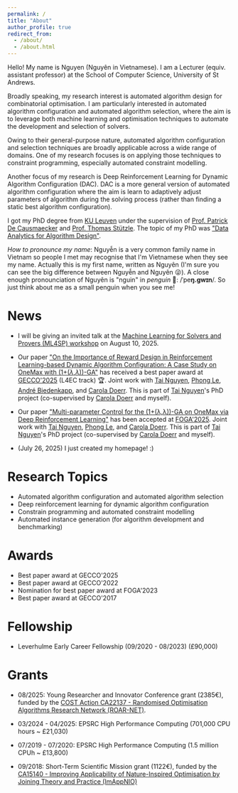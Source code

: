 ```yaml
---
permalink: /
title: "About"
author_profile: true
redirect_from: 
  - /about/
  - /about.html
---
```


Hello! My name is Nguyen (Nguyên in Vietnamese). I am a Lecturer (equiv. assistant professor) at the School of Computer Science, University of St Andrews. 

Broadly speaking, my research interest is automated algorithm design for combinatorial optimisation. I am particularly interested in automated algorithm configuration and automated algorithm selection, where the aim is to leverage both machine learning and optimisation techniques to automate the development and selection of solvers. 

Owing to their general-purpose nature, automated algorithm configuration and selection techniques are broadly applicable across a wide range of domains. One of my research focuses is on applying those techniques to constraint programming, especially automated constraint modelling. 

Another focus of my research is Deep Reinforcement Learning for Dynamic Algorithm Configuration (DAC). DAC is a more general version of automated algorithm configuration where the aim is learn to adaptively adjust parameters of algorithm during the solving process (rather than finding a static best algorithm configuration). 

I got my PhD degree from [KU Leuven](https://www.kuleuven.be/english/kuleuven) under the supervision of [Prof. Patrick De Causmaecker](https://scholar.google.co.uk/citations?user=IHAmK_gAAAAJ&hl=en) and [Prof. Thomas Stützle](https://scholar.google.com/citations?user=OrODXkAAAAAJ&hl=en). The topic of my PhD was ["Data Analytics for Algorithm Design"](https://www.kuleuven.be/doctoraatsverdediging/fiches/3E14/3E140226.htm).

 *How to pronounce my name*: Nguyễn is a very common family name in Vietnam so people I met may recognise that I'm Vietnamese when they see my name. Actually this is my first name, written as Nguyên (I'm sure you can see the big difference between Nguyễn and Nguyên :stuck_out_tongue_winking_eye:). A close enough pronounciation of Nguyên is "nguin" in *penguin* :penguin:: /ˈpe**ŋ.ɡwɪn**/. So just think about me as a small penguin when you see me!


News
======

- I will be giving an invited talk at the [Machine Learning for Solvers and Provers (ML4SP) workshop](https://ml4sp.github.io/) on August 10, 2025.

- Our paper ["On the Importance of Reward Design in Reinforcement Learning-based Dynamic Algorithm Configuration: A Case Study on OneMax with (1+($\lambda$,$\lambda$))-GA"](https://arxiv.org/abs/2502.20265) has received a best paper award at [GECCO'2025](https://gecco-2025.sigevo.org/HomePage) (L4EC track) :trophy:. Joint work with [Tai Nguyen](https://research-portal.st-andrews.ac.uk/en/persons/tai-nguyen), [Phong Le](https://www.st-andrews.ac.uk/computer-science/people/pl200/), [André  Biedenkapp](https://andrebiedenkapp.github.io/), and [Carola Doerr](https://www.lip6.fr/Carola.Doerr). This is part of [Tai Nguyen](https://research-portal.st-andrews.ac.uk/en/persons/tai-nguyen)'s PhD project (co-supervised by [Carola Doerr](https://www.lip6.fr/Carola.Doerr) and myself).

- Our paper ["Multi-parameter Control for the (1+(λ,λ))-GA on OneMax via Deep Reinforcement Learning"](https://arxiv.org/abs/2505.12982) has been accepted at [FOGA'2025](https://naco.liacs.nl/foga2025//). Joint work with [Tai Nguyen](https://research-portal.st-andrews.ac.uk/en/persons/tai-nguyen), [Phong Le](https://www.st-andrews.ac.uk/computer-science/people/pl200/), and [Carola Doerr](https://www.lip6.fr/Carola.Doerr). This is part of [Tai Nguyen](https://research-portal.st-andrews.ac.uk/en/persons/tai-nguyen)'s PhD project (co-supervised by [Carola Doerr](https://www.lip6.fr/Carola.Doerr) and myself).

- (July 26, 2025) I just created my homepage! :)


Research Topics
======

- Automated algorithm configuration and automated algorithm selection
- Deep reinforcement learning for dynamic algorithm configuration
- Constrain programming and automated constraint modelling
- Automated instance generation (for algorithm development and benchmarking)


Awards
======

- Best paper award at GECCO'2025
- Best paper award at GECCO'2022
- Nomination for best paper award at FOGA'2023
- Best paper award at GECCO'2017

Fellowship
======
- Leverhulme Early Career Fellowship (09/2020 - 08/2023) (£90,000)

Grants
======

- 08/2025: Young Researcher and Innovator Conference grant (2385€), funded by the [COST Action CA22137 - Randomised Optimisation Algorithms Research Network (ROAR-NET)](https://www.cost.eu/actions/CA22137/).

- 03/2024 - 04/2025: EPSRC High Performance Computing (701,000 CPU hours ~ £21,030)

- 07/2019 - 07/2020: EPSRC High Performance Computing (1.5 million CPUh ~ £13,800)

- 09/2018: Short-Term Scientific Mission grant (1122€), funded by the [CA15140 - Improving Applicability of Nature-Inspired Optimisation by Joining Theory and Practice (ImAppNIO)](https://www.cost.eu/actions/CA15140/)
